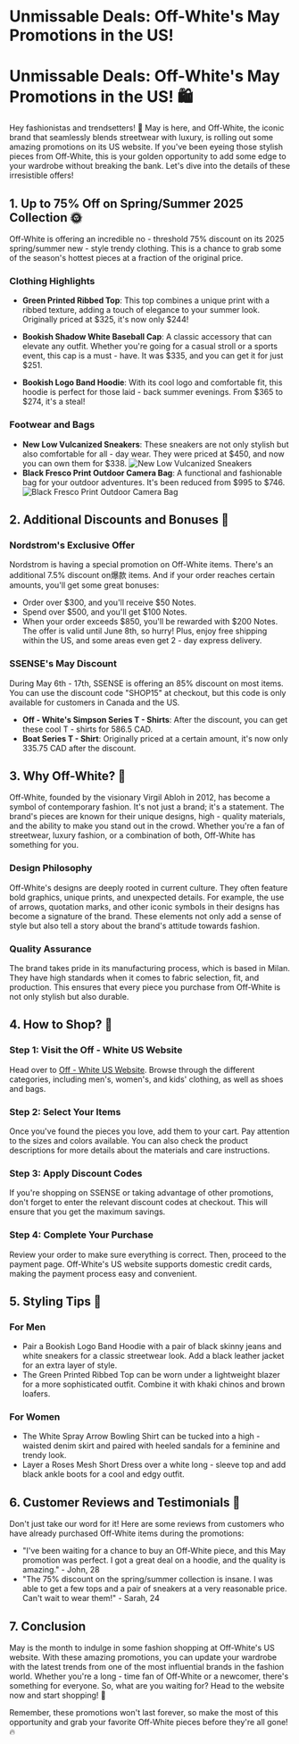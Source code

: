 # Unmissable Deals: Off-White's May Promotions in the US!


# Unmissable Deals: Off-White's May Promotions in the US! 🛍️

Hey fashionistas and trendsetters! 🎉 May is here, and Off-White, the iconic brand that seamlessly blends streetwear with luxury, is rolling out some amazing promotions on its US website. If you've been eyeing those stylish pieces from Off-White, this is your golden opportunity to add some edge to your wardrobe without breaking the bank. Let's dive into the details of these irresistible offers!

## 1. Up to 75% Off on Spring/Summer 2025 Collection 🌞

Off-White is offering an incredible no - threshold 75% discount on its 2025 spring/summer new - style trendy clothing. This is a chance to grab some of the season's hottest pieces at a fraction of the original price. 

### Clothing Highlights
- **Green Printed Ribbed Top**: This top combines a unique print with a ribbed texture, adding a touch of elegance to your summer look. Originally priced at $325, it's now only $244! 

- **Bookish Shadow White Baseball Cap**: A classic accessory that can elevate any outfit. Whether you're going for a casual stroll or a sports event, this cap is a must - have. It was $335, and you can get it for just $251. 
- **Bookish Logo Band Hoodie**: With its cool logo and comfortable fit, this hoodie is perfect for those laid - back summer evenings. From $365 to $274, it's a steal! 

### Footwear and Bags
- **New Low Vulcanized Sneakers**: These sneakers are not only stylish but also comfortable for all - day wear. They were priced at $450, and now you can own them for $338. 
![New Low Vulcanized Sneakers](2.jpg)
- **Black Fresco Print Outdoor Camera Bag**: A functional and fashionable bag for your outdoor adventures. It's been reduced from $995 to $746. 
![Black Fresco Print Outdoor Camera Bag](3.jpg)

## 2. Additional Discounts and Bonuses 🎁

### Nordstrom's Exclusive Offer
Nordstrom is having a special promotion on Off-White items. There's an additional 7.5% discount on爆款 items. And if your order reaches certain amounts, you'll get some great bonuses: 
- Order over $300, and you'll receive $50 Notes. 
- Spend over $500, and you'll get $100 Notes. 
- When your order exceeds $850, you'll be rewarded with $200 Notes. The offer is valid until June 8th, so hurry! Plus, enjoy free shipping within the US, and some areas even get 2 - day express delivery. 

### SSENSE's May Discount
During May 6th - 17th, SSENSE is offering an 85% discount on most items. You can use the discount code "SHOP15" at checkout, but this code is only available for customers in Canada and the US. 
- **Off - White's Simpson Series T - Shirts**: After the discount, you can get these cool T - shirts for 586.5 CAD. 
- **Boat Series T - Shirt**: Originally priced at a certain amount, it's now only 335.75 CAD after the discount. 

## 3. Why Off-White? 🤔

Off-White, founded by the visionary Virgil Abloh in 2012, has become a symbol of contemporary fashion. It's not just a brand; it's a statement. The brand's pieces are known for their unique designs, high - quality materials, and the ability to make you stand out in the crowd. Whether you're a fan of streetwear, luxury fashion, or a combination of both, Off-White has something for you. 

### Design Philosophy
Off-White's designs are deeply rooted in current culture. They often feature bold graphics, unique prints, and unexpected details. For example, the use of arrows, quotation marks, and other iconic symbols in their designs has become a signature of the brand. These elements not only add a sense of style but also tell a story about the brand's attitude towards fashion. 

### Quality Assurance
The brand takes pride in its manufacturing process, which is based in Milan. They have high standards when it comes to fabric selection, fit, and production. This ensures that every piece you purchase from Off-White is not only stylish but also durable. 

## 4. How to Shop? 🛒

### Step 1: Visit the Off - White US Website
Head over to [Off - White US Website](https://www.off---white.com/en-us/). Browse through the different categories, including men's, women's, and kids' clothing, as well as shoes and bags. 

### Step 2: Select Your Items
Once you've found the pieces you love, add them to your cart. Pay attention to the sizes and colors available. You can also check the product descriptions for more details about the materials and care instructions. 

### Step 3: Apply Discount Codes
If you're shopping on SSENSE or taking advantage of other promotions, don't forget to enter the relevant discount codes at checkout. This will ensure that you get the maximum savings. 

### Step 4: Complete Your Purchase
Review your order to make sure everything is correct. Then, proceed to the payment page. Off-White's US website supports domestic credit cards, making the payment process easy and convenient. 

## 5. Styling Tips 🎈

### For Men
- Pair a Bookish Logo Band Hoodie with a pair of black skinny jeans and white sneakers for a classic streetwear look. Add a black leather jacket for an extra layer of style. 
- The Green Printed Ribbed Top can be worn under a lightweight blazer for a more sophisticated outfit. Combine it with khaki chinos and brown loafers. 

### For Women
- The White Spray Arrow Bowling Shirt can be tucked into a high - waisted denim skirt and paired with heeled sandals for a feminine and trendy look. 
- Layer a Roses Mesh Short Dress over a white long - sleeve top and add black ankle boots for a cool and edgy outfit. 

## 6. Customer Reviews and Testimonials 🌟

Don't just take our word for it! Here are some reviews from customers who have already purchased Off-White items during the promotions: 
- "I've been waiting for a chance to buy an Off-White piece, and this May promotion was perfect. I got a great deal on a hoodie, and the quality is amazing." - John, 28 
- "The 75% discount on the spring/summer collection is insane. I was able to get a few tops and a pair of sneakers at a very reasonable price. Can't wait to wear them!" - Sarah, 24 

## 7. Conclusion

May is the month to indulge in some fashion shopping at Off-White's US website. With these amazing promotions, you can update your wardrobe with the latest trends from one of the most influential brands in the fashion world. Whether you're a long - time fan of Off-White or a newcomer, there's something for everyone. So, what are you waiting for? Head to the website now and start shopping! 🚀

Remember, these promotions won't last forever, so make the most of this opportunity and grab your favorite Off-White pieces before they're all gone! 🔥



